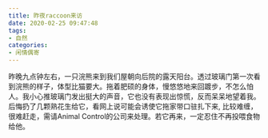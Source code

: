 ```yaml
---
title: 昨夜raccoon来访
date: 2020-02-25 09:47:48
tags:
- 自然
categories:
- 闲情偶寄
---
```


昨晚九点钟左右，一只浣熊来到我们屋朝向后院的露天阳台。透过玻璃门第一次看到浣熊的样子，体型比猫要大。拖着肥硕的身体，慢悠悠地来回踱步，不怎么怕人。我小心推玻璃门发出挺大的声音，它也没有表现出惊慌，反而呆呆地望着我。后悔扔了几颗熟花生给它，看网上说可能会诱使它拖家带口驻扎下来, 比较难缠，很难赶走，需请Animal Control的公司来处理。若它再来，一定忍住不再投喂食物给他。
